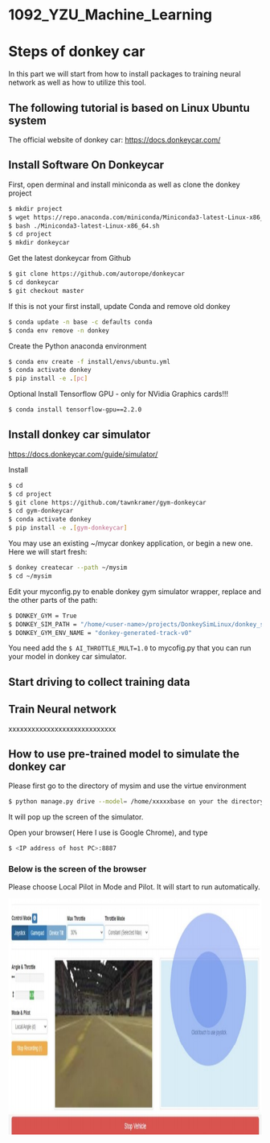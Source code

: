 # 1092_YZU_Machine_Learning


# Steps of donkey car
In this part we will start from how to install packages to training neural network as well as how to utilize this tool.

## The following tutorial is based on Linux Ubuntu system


The official website of donkey car:
https://docs.donkeycar.com/

## Install Software On Donkeycar



First, open derminal and install miniconda as well as clone the donkey project

```sh
$ mkdir project
$ wget https://repo.anaconda.com/miniconda/Miniconda3-latest-Linux-x86_64.sh
$ bash ./Miniconda3-latest-Linux-x86_64.sh
$ cd project
$ mkdir donkeycar
```

Get the latest donkeycar from Github

```sh
$ git clone https://github.com/autorope/donkeycar
$ cd donkeycar
$ git checkout master
```
If this is not your first install, update Conda and remove old donkey

```sh
$ conda update -n base -c defaults conda
$ conda env remove -n donkey
```
Create the Python anaconda environment

```sh
$ conda env create -f install/envs/ubuntu.yml
$ conda activate donkey
$ pip install -e .[pc]
```
Optional Install Tensorflow GPU - only for NVidia Graphics cards!!!

```sh
$ conda install tensorflow-gpu==2.2.0
```


## Install donkey car simulator
https://docs.donkeycar.com/guide/simulator/

Install

```sh
$ cd
$ cd project
$ git clone https://github.com/tawnkramer/gym-donkeycar
$ cd gym-donkeycar
$ conda activate donkey
$ pip install -e .[gym-donkeycar]

```

You may use an existing ~/mycar donkey application, or begin a new one. Here we will start fresh:

```sh
$ donkey createcar --path ~/mysim
$ cd ~/mysim

```
Edit your myconfig.py to enable donkey gym simulator wrapper, replace <user-name> and the other parts of the path:

```sh
$ DONKEY_GYM = True
$ DONKEY_SIM_PATH = "/home/<user-name>/projects/DonkeySimLinux/donkey_sim.x86_64"
$ DONKEY_GYM_ENV_NAME = "donkey-generated-track-v0"
```
You need add the ```$ AI_THROTTLE_MULT=1.0``` to mycofig.py that you can run your model in donkey car simulator.
## Start driving to collect training data
  
  
  
  
## Train Neural network
  xxxxxxxxxxxxxxxxxxxxxxxxxxxx
  
  
## How to use pre-trained model to simulate the donkey car
  
  

Please first go to the directory of mysim and use the virtue environment
  
```sh
$ python manage.py drive --model= /home/xxxxxbase on your the directory of your model
```
It will pop up the screen of the simulator.
  
Open your browser( Here I use is Google Chrome), and type 
  
  ```sh
$ <IP address of host PC>:8887
```
### Below is the screen of the browser
Please choose Local Pilot in Mode and Pilot. It will start to run automatically.

<div align=center><img width="850" height="470" src="https://github.com/DV6462/1092_YZU_Machine_Learning/blob/main/images/%E8%A8%BB%E8%A7%A3%202021-06-13%20150354.jpg"/></div>
  
